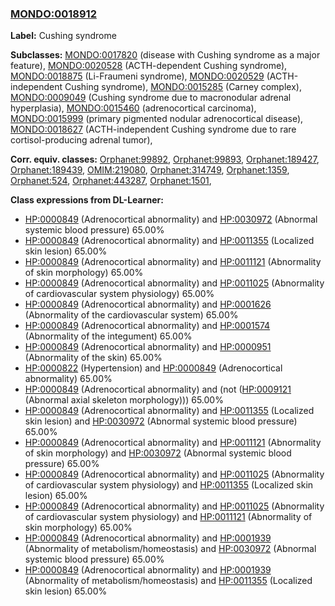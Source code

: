 
### [MONDO:0018912](http://purl.obolibrary.org/obo/MONDO_0018912)
**Label:** Cushing syndrome

**Subclasses:** [MONDO:0017820](http://purl.obolibrary.org/obo/MONDO_0017820) (disease with Cushing syndrome as a major feature), [MONDO:0020528](http://purl.obolibrary.org/obo/MONDO_0020528) (ACTH-dependent Cushing syndrome), [MONDO:0018875](http://purl.obolibrary.org/obo/MONDO_0018875) (Li-Fraumeni syndrome), [MONDO:0020529](http://purl.obolibrary.org/obo/MONDO_0020529) (ACTH-independent Cushing syndrome), [MONDO:0015285](http://purl.obolibrary.org/obo/MONDO_0015285) (Carney complex), [MONDO:0009049](http://purl.obolibrary.org/obo/MONDO_0009049) (Cushing syndrome due to macronodular adrenal hyperplasia), [MONDO:0015460](http://purl.obolibrary.org/obo/MONDO_0015460) (adrenocortical carcinoma), [MONDO:0015999](http://purl.obolibrary.org/obo/MONDO_0015999) (primary pigmented nodular adrenocortical disease), [MONDO:0018627](http://purl.obolibrary.org/obo/MONDO_0018627) (ACTH-independent Cushing syndrome due to rare cortisol-producing adrenal tumor), 

**Corr. equiv. classes:** [Orphanet:99892](http://www.orpha.net/ORDO/Orphanet_99892), [Orphanet:99893](http://www.orpha.net/ORDO/Orphanet_99893), [Orphanet:189427](http://www.orpha.net/ORDO/Orphanet_189427), [Orphanet:189439](http://www.orpha.net/ORDO/Orphanet_189439), [OMIM:219080](http://purl.obolibrary.org/obo/OMIM_219080), [Orphanet:314749](http://www.orpha.net/ORDO/Orphanet_314749), [Orphanet:1359](http://www.orpha.net/ORDO/Orphanet_1359), [Orphanet:524](http://www.orpha.net/ORDO/Orphanet_524), [Orphanet:443287](http://www.orpha.net/ORDO/Orphanet_443287), [Orphanet:1501](http://www.orpha.net/ORDO/Orphanet_1501), 

**Class expressions from DL-Learner:**

- [HP:0000849](http://purl.obolibrary.org/obo/HP_0000849) (Adrenocortical abnormality) and [HP:0030972](http://purl.obolibrary.org/obo/HP_0030972) (Abnormal systemic blood pressure) 65.00%
- [HP:0000849](http://purl.obolibrary.org/obo/HP_0000849) (Adrenocortical abnormality) and [HP:0011355](http://purl.obolibrary.org/obo/HP_0011355) (Localized skin lesion) 65.00%
- [HP:0000849](http://purl.obolibrary.org/obo/HP_0000849) (Adrenocortical abnormality) and [HP:0011121](http://purl.obolibrary.org/obo/HP_0011121) (Abnormality of skin morphology) 65.00%
- [HP:0000849](http://purl.obolibrary.org/obo/HP_0000849) (Adrenocortical abnormality) and [HP:0011025](http://purl.obolibrary.org/obo/HP_0011025) (Abnormality of cardiovascular system physiology) 65.00%
- [HP:0000849](http://purl.obolibrary.org/obo/HP_0000849) (Adrenocortical abnormality) and [HP:0001626](http://purl.obolibrary.org/obo/HP_0001626) (Abnormality of the cardiovascular system) 65.00%
- [HP:0000849](http://purl.obolibrary.org/obo/HP_0000849) (Adrenocortical abnormality) and [HP:0001574](http://purl.obolibrary.org/obo/HP_0001574) (Abnormality of the integument) 65.00%
- [HP:0000849](http://purl.obolibrary.org/obo/HP_0000849) (Adrenocortical abnormality) and [HP:0000951](http://purl.obolibrary.org/obo/HP_0000951) (Abnormality of the skin) 65.00%
- [HP:0000822](http://purl.obolibrary.org/obo/HP_0000822) (Hypertension) and [HP:0000849](http://purl.obolibrary.org/obo/HP_0000849) (Adrenocortical abnormality) 65.00%
- [HP:0000849](http://purl.obolibrary.org/obo/HP_0000849) (Adrenocortical abnormality) and (not ([HP:0009121](http://purl.obolibrary.org/obo/HP_0009121) (Abnormal axial skeleton morphology))) 65.00%
- [HP:0000849](http://purl.obolibrary.org/obo/HP_0000849) (Adrenocortical abnormality) and [HP:0011355](http://purl.obolibrary.org/obo/HP_0011355) (Localized skin lesion) and [HP:0030972](http://purl.obolibrary.org/obo/HP_0030972) (Abnormal systemic blood pressure) 65.00%
- [HP:0000849](http://purl.obolibrary.org/obo/HP_0000849) (Adrenocortical abnormality) and [HP:0011121](http://purl.obolibrary.org/obo/HP_0011121) (Abnormality of skin morphology) and [HP:0030972](http://purl.obolibrary.org/obo/HP_0030972) (Abnormal systemic blood pressure) 65.00%
- [HP:0000849](http://purl.obolibrary.org/obo/HP_0000849) (Adrenocortical abnormality) and [HP:0011025](http://purl.obolibrary.org/obo/HP_0011025) (Abnormality of cardiovascular system physiology) and [HP:0011355](http://purl.obolibrary.org/obo/HP_0011355) (Localized skin lesion) 65.00%
- [HP:0000849](http://purl.obolibrary.org/obo/HP_0000849) (Adrenocortical abnormality) and [HP:0011025](http://purl.obolibrary.org/obo/HP_0011025) (Abnormality of cardiovascular system physiology) and [HP:0011121](http://purl.obolibrary.org/obo/HP_0011121) (Abnormality of skin morphology) 65.00%
- [HP:0000849](http://purl.obolibrary.org/obo/HP_0000849) (Adrenocortical abnormality) and [HP:0001939](http://purl.obolibrary.org/obo/HP_0001939) (Abnormality of metabolism/homeostasis) and [HP:0030972](http://purl.obolibrary.org/obo/HP_0030972) (Abnormal systemic blood pressure) 65.00%
- [HP:0000849](http://purl.obolibrary.org/obo/HP_0000849) (Adrenocortical abnormality) and [HP:0001939](http://purl.obolibrary.org/obo/HP_0001939) (Abnormality of metabolism/homeostasis) and [HP:0011355](http://purl.obolibrary.org/obo/HP_0011355) (Localized skin lesion) 65.00%


